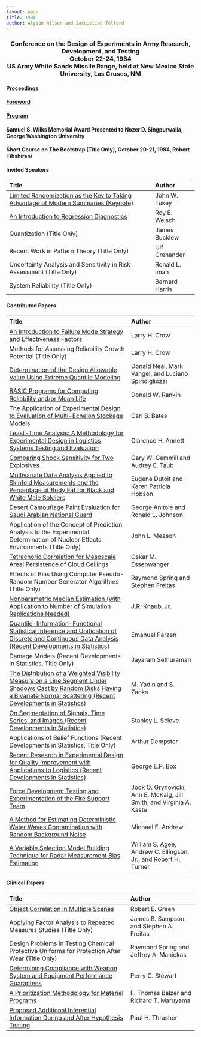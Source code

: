 ```yaml
---
layout: page
title: 1984
author: Alyson Wilson and Jacqueline Telford
---
```

<div align="center"><h3>Conference on the Design of Experiments in Army Research, Development, and Testing<br>
October 22-24, 1984<br>
US Army White Sands Missile Range, held at New Mexico State University, Las Cruses, NM</h3></div>


#### [Proceedings](https://alysongwilson.github.io/ACAS/DOE4/DOE30.pdf#page=2)

#### [Foreword](https://alysongwilson.github.io/ACAS/DOE4/DOE30.pdf#page=6)

#### [Program](https://alysongwilson.github.io/ACAS/DOE4/DOE30.pdf#page=12)

#### Samuel S. Wilks Memorial Award Presented to Nozer D. Singpurwalla, George Washington University

#### Short Course on The Bootstrap (Title Only), October 20-21, 1984, Robert Tibshirani 

#### Invited Speakers

| Title | Author |
| :--- | :--- |
| [Limited Randomization as the Key to Taking Advantage of Modern Summaries (Keynote)](https://alysongwilson.github.io/ACAS/DOE4/DOE30.pdf#page=496) | John W. Tukey |
| [An Introduction to Regression Diagnostics](https://alysongwilson.github.io/ACAS/DOE4/DOE30.pdf#page=18) | Roy E. Welsch |
| Quantization (Title Only) | James Bucklew |
| Recent Work in Pattern Theory (Title Only) | Ulf Grenander |
| Uncertainty Analysis and Sensitivity in Risk Assessment (Title Only) | Ronald L. Iman |
| System Reliability (Title Only) | Bernard Harris |


#### Contributed Papers

| Title | Author |
| :--- | :--- |
| [An Introduction to Failure Mode Strategy and Effectiveness Factors](https://alysongwilson.github.io/ACAS/DOE4/DOE30.pdf#page=50) | Larry H. Crow |
| Methods for Assessing Reliability Growth Potential (Title Only) | Larry H. Crow |
| [Determination of the Design Allowable Value Using Extreme Quantile Modeling](https://alysongwilson.github.io/ACAS/DOE4/DOE30.pdf#page=62) | Donald Neal, Mark Vangel, and Luciano Spiridigliozzi |
| [BASIC Programs for Computing Reliability and/or Mean Life](https://alysongwilson.github.io/ACAS/DOE4/DOE30.pdf#page=86) | Donald W. Rankin |
| [The Application of Experimental Design to Evaluation of Multi-Echelon Stockage Models](https://alysongwilson.github.io/ACAS/DOE4/DOE30.pdf#page=122) | Carl B. Bates |
| [Least-Time Analysis: A Methodology for Experimental Design in Logistics Systems Testing and Evaluation](https://alysongwilson.github.io/ACAS/DOE4/DOE30.pdf#page=130) | Clarence H. Annett |
| [Comparing Shock Sensitivity for Two Explosives](https://alysongwilson.github.io/ACAS/DOE4/DOE30.pdf#page=144) | Gary W. Gemmill and Audrey E. Taub |  
| [Multivariate Data Analysis Applied to Skinfold Measurements and the Percentage of Body Fat for Black and White Male Soldiers](https://alysongwilson.github.io/ACAS/DOE4/DOE30.pdf#page=172) | Eugene Dutoit and Karen Patricia Hobson |
| [Desert Camouflage Paint Evaluation for Saudi Arabian National Guard](https://alysongwilson.github.io/ACAS/DOE4/DOE30.pdf#page=182) | George Anitole and Ronald L. Johnson |
| Application of the Concept of Prediction Analysis to the Experimental Determination of Nuclear Effects Environments (Title Only) | John L. Meason |
| [Tetrachoric Correlation for Mesoscale Areal Persistence of Cloud Ceilings](https://alysongwilson.github.io/ACAS/DOE4/DOE30.pdf#page=200) | Oskar M. Essenwanger |
| Effects of Bias Using Computer Pseudo-Random Number Generator Algorithms (Title Only) | Raymond Spring and Stephen Freitas |
| [Nonparametric Median Estimation (with Application to Number of Simulation Replications Needed)](https://alysongwilson.github.io/ACAS/DOE4/DOE30.pdf#page=216) | J.R. Knaub, Jr. |
| [Quantile-Information-Functional Statistical Inference and Unification of Discrete and Continuous Data Analysis (Recent Developments in Statistics)](https://alysongwilson.github.io/ACAS/DOE4/DOE30.pdf#page=230) | Emanuel Parzen |
| Damage Models (Recent Developments in Statistics, Title Only) | Jayaram Sethuraman |
| [The Distribution of a Weighted Visibility Measure on a Line Segment Under Shadows Cast by Random Disks Having a Bivariate Normal Scattering (Recent Developments in Statistics)](https://alysongwilson.github.io/ACAS/DOE4/DOE30.pdf#page=244) | M. Yadin and S. Zacks |
| [On Segmentation of Signals, Time Series, and Images (Recent Developments in Statistics)](https://alysongwilson.github.io/ACAS/DOE4/DOE30.pdf#page=284) | Stanley L. Sclove |
| Applications of Belief Functions (Recent Developments in Statistics, Title Only) | Arthur Dempster |
| [Recent Research in Experimental Design for Quality Improvement with Applications to Logistics (Recent Developments in Statistics)](https://alysongwilson.github.io/ACAS/DOE4/DOE30.pdf#page=308) | George E.P. Box |
| [Force Development Testing and Experimentation of the Fire Support Team](https://alysongwilson.github.io/ACAS/DOE4/DOE30.pdf#page=358) | Jock O. Grynovicki, Ann E. McKaig, Jill Smith, and Virginia A. Kaste |
| [A Method for Estimating Deterministic Water Waves Contamination with Random Background Noise](https://alysongwilson.github.io/ACAS/DOE4/DOE30.pdf#page=376) | Michael E. Andrew |
| [A Variable Selection Model Building Technique for Radar Measurement Bias Estimation](https://alysongwilson.github.io/ACAS/DOE4/DOE30.pdf#page=430) | William S. Agee, Andrew C. Ellingson, Jr., and Robert H. Turner |


#### Clinical Papers

| Title | Author |
| :--- | :--- |
| [Object Correlation in Multiple Scenes](https://alysongwilson.github.io/ACAS/DOE4/DOE30.pdf#page=48) | Robert E. Green |
| Applying Factor Analysis to Repeated Measures Studies (Title Only) | James B. Sampson and Stephen A. Freitas |
| Design Problems in Testing Chemical Protective Uniforms for Protection After Wear (Title Only) | Raymond Spring and Jeffrey A. Manickas |
| [Determining Compliance with Weapon System and Equipment Performance Guarantees](https://alysongwilson.github.io/ACAS/DOE4/DOE30.pdf#page=324) | Perry C. Stewart |
| [A Prioritization Methodology for Materiel Programs](https://alysongwilson.github.io/ACAS/DOE4/DOE30.pdf#page=328) | F. Thomas Balzer and Richard T. Maruyama |
| [Proposed Additional Inferential Information During and After Hypothesis Testing](https://alysongwilson.github.io/ACAS/DOE4/DOE30.pdf#page=338) | Paul H. Thrasher |

